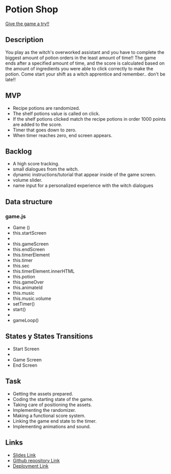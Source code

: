 # Potion Shop

[Give the game a try!!](https://usagi-11.github.io/Potion-Shop/)

## Description
You play as the witch's overworked assistant and you have to complete the biggest amount of potion orders in the least amount of time!!
The game ends after a specified amount of time, and the score is calculated based on the amount of ingredients you were able to click correctly to make the potion.
Come start your shift as a witch apprentice and remember.. don't be late!!


## MVP
<ul>
    <li>Recipe potions are randomized.</li>
    <li>The shelf potions value is called on click.</li>
    <li>If the shelf potions clicked match the recipe potions in order 1000 points are added to the score.</li>
    <li>Timer that goes down to zero.</li>
    <li>When timer reaches zero, end screen appears.</li>
</ul>



## Backlog
<ul>
    <li>A high score tracking.</li>
    <li>small dialogues from the witch.</li>
    <li>dynamic instructions/tutorial that appear inside of the game screen.</li>
    <li>volume slider.</li>
    <li>name input for a personalized experience with the witch dialogues</li>
</ul>


## Data structure
<h3>game.js</h3>
<ul>
    <li>Game ()</li>
    <li>this.startScreen</li>
    <li></li>
    <li>this.gameScreen</li>
    <li>this.endScreen</li>
    <li>this.timerElement</li>
    <li>this.timer</li>
    <li>this.sec</li>
    <li>this.timerElement.innerHTML</li>
    <li>this.potion</li>
    <li>this.gameOver</li>
    <li>this.animateId</li>
    <li>this.music</li>
    <li>this.music.volume</li>
    <li>setTimer()</li>
    <li>start()</li>
    <li></li>
    <li>gameLoop()</li>
</ul>


## States y States Transitions
<ul>
    <li>Start Screen</li>
    <li></li>
    <li>Game Screen</li>
    <li>End Screen</li>
</ul>


## Task
<ul>
    <li>Getting the assets prepared.</li>
    <li>Coding the starting state of the game.</li>
    <li>Taking care of positioning the assets.</li>
    <li>Implementing the randomizer.</li>
    <li>Making a functional score system.</li>
    <li>Linking the game end state to the timer.</li>
    <li>Implementing animations and sound.</li>
</ul>


## Links

- [Slides Link](https://docs.google.com/presentation/d/11RE_z0AG9_Reuk6EkG6C0G_VDRICuVwrYULTE9BQy9Y/edit?usp=sharing)
- [Github repository Link](https://github.com/usagi-11/Potion-Shop)
- [Deployment Link](https://usagi-11.github.io/Potion-Shop/)